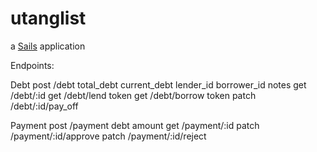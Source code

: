# utanglist

a [Sails](http://sailsjs.org) application

Endpoints:

Debt
    post /debt
      total_debt
      current_debt
      lender_id
      borrower_id
      notes
    get /debt/:id
    get /debt/lend
      token
    get /debt/borrow
      token
    patch /debt/:id/pay_off

Payment
    post /payment
      debt
      amount
    get /payment/:id
    patch /payment/:id/approve
    patch /payment/:id/reject

